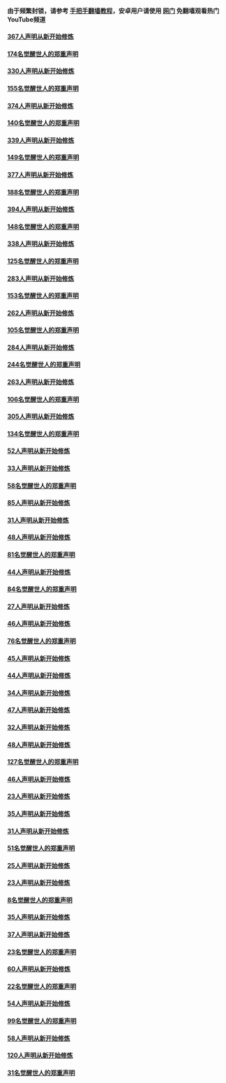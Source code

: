 #### 由于频繁封锁，请参考 [手把手翻墙教程](https://github.com/gfw-breaker/guides/wiki/)，安卓用户请使用 [网门](https://github.com/gfw-breaker/nogfw/blob/master/dl.md?t=05312001) 免翻墙观看热门YouTube频道 

#### [367人声明从新开始修炼](../pages/91/426421.md?t=05312001) 

#### [174名觉醒世人的郑重声明](../pages/91/426420.md?t=05312001) 

#### [330人声明从新开始修炼](../pages/91/426139.md?t=05312001) 

#### [155名觉醒世人的郑重声明](../pages/91/426138.md?t=05312001) 

#### [374人声明从新开始修炼](../pages/91/425811.md?t=05312001) 

#### [140名觉醒世人的郑重声明](../pages/91/425810.md?t=05312001) 

#### [339人声明从新开始修炼](../pages/91/425690.md?t=05312001) 

#### [149名觉醒世人的郑重声明](../pages/91/425689.md?t=05312001) 

#### [377人声明从新开始修炼](../pages/91/424867.md?t=05312001) 

#### [188名觉醒世人的郑重声明](../pages/91/424866.md?t=05312001) 

#### [394人声明从新开始修炼](../pages/91/423914.md?t=05312001) 

#### [148名觉醒世人的郑重声明](../pages/91/423913.md?t=05312001) 

#### [338人声明从新开始修炼](../pages/91/423540.md?t=05312001) 

#### [125名觉醒世人的郑重声明](../pages/91/423539.md?t=05312001) 

#### [283人声明从新开始修炼](../pages/91/423296.md?t=05312001) 

#### [153名觉醒世人的郑重声明](../pages/91/423295.md?t=05312001) 

#### [262人声明从新开始修炼](../pages/91/423004.md?t=05312001) 

#### [105名觉醒世人的郑重声明](../pages/91/423003.md?t=05312001) 

#### [284人声明从新开始修炼](../pages/91/422707.md?t=05312001) 

#### [244名觉醒世人的郑重声明](../pages/91/422706.md?t=05312001) 

#### [263人声明从新开始修炼](../pages/91/422553.md?t=05312001) 

#### [106名觉醒世人的郑重声明](../pages/91/422552.md?t=05312001) 

#### [305人声明从新开始修炼](../pages/91/422153.md?t=05312001) 

#### [134名觉醒世人的郑重声明](../pages/91/422152.md?t=05312001) 

#### [52人声明从新开始修炼](../pages/91/421846.md?t=05312001) 

#### [33人声明从新开始修炼](../pages/91/421804.md?t=05312001) 

#### [58名觉醒世人的郑重声明](../pages/91/421845.md?t=05312001) 

#### [85人声明从新开始修炼](../pages/91/421769.md?t=05312001) 

#### [31人声明从新开始修炼](../pages/91/421763.md?t=05312001) 

#### [48人声明从新开始修炼](../pages/91/421605.md?t=05312001) 

#### [81名觉醒世人的郑重声明](../pages/91/421656.md?t=05312001) 

#### [44人声明从新开始修炼](../pages/91/421544.md?t=05312001) 

#### [84名觉醒世人的郑重声明](../pages/91/421543.md?t=05312001) 

#### [27人声明从新开始修炼](../pages/91/421465.md?t=05312001) 

#### [46人声明从新开始修炼](../pages/91/421454.md?t=05312001) 

#### [76名觉醒世人的郑重声明](../pages/91/421453.md?t=05312001) 

#### [45人声明从新开始修炼](../pages/91/421452.md?t=05312001) 

#### [44人声明从新开始修炼](../pages/91/421422.md?t=05312001) 

#### [34人声明从新开始修炼](../pages/91/421322.md?t=05312001) 

#### [47人声明从新开始修炼](../pages/91/421264.md?t=05312001) 

#### [32人声明从新开始修炼](../pages/91/421225.md?t=05312001) 

#### [48人声明从新开始修炼](../pages/91/421202.md?t=05312001) 

#### [127名觉醒世人的郑重声明](../pages/91/421224.md?t=05312001) 

#### [46人声明从新开始修炼](../pages/91/421203.md?t=05312001) 

#### [23人声明从新开始修炼](../pages/91/421138.md?t=05312001) 

#### [35人声明从新开始修炼](../pages/91/421122.md?t=05312001) 

#### [31人声明从新开始修炼](../pages/91/421081.md?t=05312001) 

#### [51名觉醒世人的郑重声明](../pages/91/421080.md?t=05312001) 

#### [25人声明从新开始修炼](../pages/91/421020.md?t=05312001) 

#### [23人声明从新开始修炼](../pages/91/420884.md?t=05312001) 

#### [8名觉醒世人的郑重声明](../pages/91/420883.md?t=05312001) 

#### [35人声明从新开始修炼](../pages/91/420809.md?t=05312001) 

#### [37人声明从新开始修炼](../pages/91/420766.md?t=05312001) 

#### [23名觉醒世人的郑重声明](../pages/91/420765.md?t=05312001) 

#### [60人声明从新开始修炼](../pages/91/420727.md?t=05312001) 

#### [22名觉醒世人的郑重声明](../pages/91/420726.md?t=05312001) 

#### [54人声明从新开始修炼](../pages/91/420529.md?t=05312001) 

#### [99名觉醒世人的郑重声明](../pages/91/420528.md?t=05312001) 

#### [58人声明从新开始修炼](../pages/91/420198.md?t=05312001) 

#### [120人声明从新开始修炼](../pages/91/420141.md?t=05312001) 

#### [31名觉醒世人的郑重声明](../pages/91/420197.md?t=05312001) 

